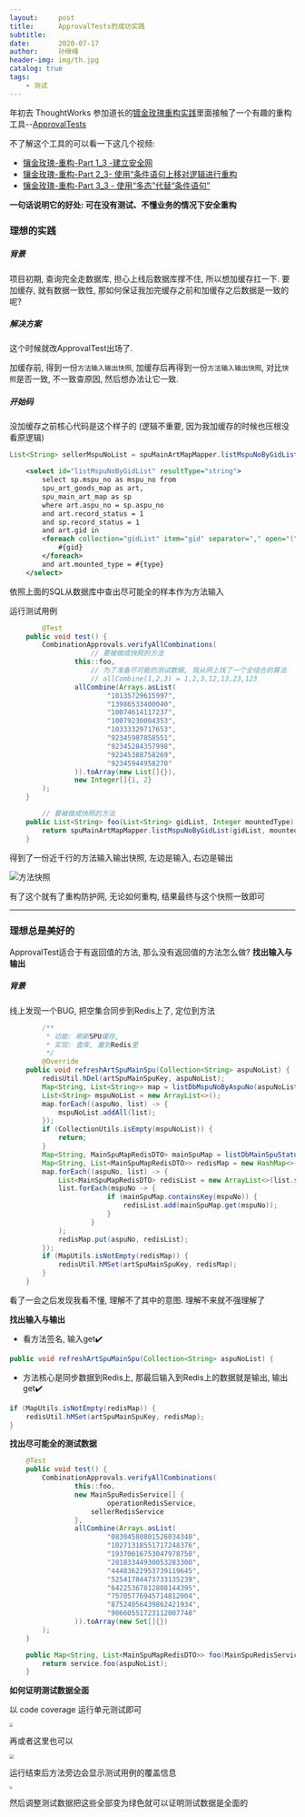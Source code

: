 ```yaml
---
layout:     post
title:      ApprovalTests的成功实践
subtitle:   
date:       2020-07-17
author:     孙继峰
header-img: img/th.jpg
catalog: true
tags:
	- 测试
---
```


年初去 ThoughtWorks 参加道长的[镀金玫瑰重构实践](https://www.jianshu.com/p/360e735cd3d5)里面接触了一个有趣的重构工具--[ApprovalTests](https://github.com/approvals)

不了解这个工具的可以看一下这几个视频:

- [镶金玫瑰-重构-Part 1_3 -建立安全网](https://www.bilibili.com/video/BV1BJ411N7aD/)
- [镶金玫瑰-重构-Part 2_3- 使用“条件语句上移对逻辑进行重构](https://www.bilibili.com/video/BV1BJ411N7qN/)
- [镶金玫瑰-重构-Part 3_3 - 使用“多态”代替“条件语句”](https://www.bilibili.com/video/BV1BJ411N7yE/)



**一句话说明它的好处: 可在没有测试、不懂业务的情况下安全重构**



### 理想的实践

##### 背景

项目初期, 查询完全走数据库, 担心上线后数据库撑不住, 所以想加缓存扛一下. 要加缓存, 就有数据一致性, 那如何保证我加完缓存之前和加缓存之后数据是一致的呢?

##### 解决方案

这个时候就改ApprovalTest出场了.

加缓存前, 得到一份```方法输入输出快照```, 加缓存后再得到一份```方法输入输出快照```, 对比```快照```是否一致, 不一致查原因, 然后想办法让它一致.

##### 开始码

没加缓存之前核心代码是这个样子的 (逻辑不重要, 因为我加缓存的时候也压根没看原逻辑)

```java
List<String> sellerMspuNoList = spuMainArtMapMapper.listMspuNoByGidList(gidList, SpuTypeEnum.toMountedType(SpuTypeEnum.SELLER.getType()));
```



```xml
    <select id="listMspuNoByGidList" resultType="string">
        select sp.mspu_no as mspu_no from
        spu_art_goods_map as art,
        spu_main_art_map as sp
        where art.aspu_no = sp.aspu_no
        and art.record_status = 1
        and sp.record_status = 1
        and art.gid in
        <foreach collection="gidList" item="gid" separator="," open="(" close=")">
            #{gid}
        </foreach>
        and art.mounted_type = #{type}
    </select>
```

依照上面的SQL从数据库中查出尽可能全的样本作为方法输入

运行测试用例

```java
		@Test
    public void test() {
        CombinationApprovals.verifyAllCombinations(
          			// 要被做成快照的方法
                this::foo,
          			// 为了准备尽可能的测试数据, 我从网上找了一个全组合的算法
          			// allCombine(1,2,3) = 1,2,3,12,13,23,123
                allCombine(Arrays.asList(
                        "10135729615997",
                        "13986533400040",
                        "10074614117237",
                        "10079230004353",
                        "10333329717653",
                        "92345987858551",
                        "92345284357998",
                        "92345388758269",
                        "92345944958270"
                )).toArray(new List[]{}),
                new Integer[]{1, 2}
        );
    }

		// 要被做成快照的方法
    public List<String> foo(List<String> gidList, Integer mountedType) {
        return spuMainArtMapMapper.listMspuNoByGidList(gidList, mountedType);
    }
```

得到了一份近千行的方法输入输出快照, 左边是输入, 右边是输出

![方法快照](https://i.loli.net/2020/07/21/aMudBE5nZbJUt6q.png)

有了这个就有了重构防护网, 无论如何重构, 结果最终与这个快照一致即可

---

### 理想总是美好的

ApprovalTest适合于有返回值的方法, 那么没有返回值的方法怎么做? **找出输入与输出**

##### 背景

线上发现一个BUG, 把空集合同步到Redis上了, 定位到方法

```java
		/**
		 * 功能: 刷新SPU缓存, 
		 * 实现: 查库, 塞到Redis里
		 */
		@Override
    public void refreshArtSpuMainSpu(Collection<String> aspuNoList) {
        redisUtil.hDel(artSpuMainSpuKey, aspuNoList);
        Map<String, List<String>> map = listDbMspuNoByAspuNo(aspuNoList);
        List<String> mspuNoList = new ArrayList<>();
        map.forEach((aspuNo, list) -> {
            mspuNoList.addAll(list);
        });
        if (CollectionUtils.isEmpty(mspuNoList)) {
            return;
        }
        Map<String, MainSpuMapRedisDTO> mainSpuMap = listDbMainSpuStatus(mspuNoList).stream().collect(Collectors.toMap(MainSpuMapRedisDTO::getMspuNo, mainSpuMapRedisDTO -> mainSpuMapRedisDTO));
        Map<String, List<MainSpuMapRedisDTO>> redisMap = new HashMap<>(aspuNoList.size());
        map.forEach((aspuNo, list) -> {
            List<MainSpuMapRedisDTO> redisList = new ArrayList<>(list.size());
            list.forEach(mspuNo -> {
                        if (mainSpuMap.containsKey(mspuNo)) {
                            redisList.add(mainSpuMap.get(mspuNo));
                        }
                    }
            );
            redisMap.put(aspuNo, redisList);
        });
        if (MapUtils.isNotEmpty(redisMap)) {
            redisUtil.hMSet(artSpuMainSpuKey, redisMap);
        }
    }
```

看了一会之后发现我看不懂, 理解不了其中的意图. 理解不来就不强理解了

**找出输入与输出**

- 看方法签名, 输入get✔️

```java
public void refreshArtSpuMainSpu(Collection<String> aspuNoList) {
```

- 方法核心是同步数据到Redis上, 那最后输入到Redis上的数据就是输出, 输出get✔️

```java
if (MapUtils.isNotEmpty(redisMap)) {
    redisUtil.hMSet(artSpuMainSpuKey, redisMap);
}
```

**找出尽可能全的测试数据**

```java
    @Test
    public void test() {
        CombinationApprovals.verifyAllCombinations(
                this::foo,
                new MainSpuRedisService[] {
                		operationRedisService, 
                  	sellerRedisService
                },
                allCombine(Arrays.asList(
                        "08304580801526034340",
                        "10271318551717248376",
                        "19370616753047978750",
                        "20183344930053283300",
                        "44483622953739119645",
                        "52541784473733135239",
                        "64225367812808144395",
                        "75705776945714812004",
                        "87524056439862421934",
                        "90660551723112007748"
                )).toArray(new Set[]{})
        );
    }

    public Map<String, List<MainSpuMapRedisDTO>> foo(MainSpuRedisService service, Collection<String> aspuNoList) {
        return service.foo(aspuNoList);
    }
```

**如何证明测试数据全面**

以 code coverage 运行单元测试即可

<img src="https://i.loli.net/2020/07/24/zQC2TfAmVpNlYEG.png" style="zoom:40%;" />



再或者这里也可以

<img src="https://i.loli.net/2020/07/24/cB2U5zb6vN83MTV.png" style="zoom:50%;" />



运行结束后方法旁边会显示测试用例的覆盖信息

<img src="https://i.loli.net/2020/07/27/YWfct9X8ySiGMze.png" style="zoom:30%;" />

然后调整测试数据把这些全部变为绿色就可以证明测试数据是全面的

